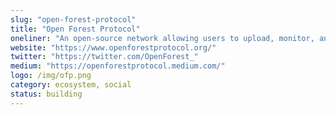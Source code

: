 ```yaml
---
slug: "open-forest-protocol"
title: "Open Forest Protocol"
oneliner: "An open-source network allowing users to upload, monitor, and verify reforestation projects around the world."
website: "https://www.openforestprotocol.org/"
twitter: "https://twitter.com/OpenForest_"
medium: "https://openforestprotocol.medium.com/"
logo: /img/ofp.png
category: ecosystem, social
status: building
---
```

